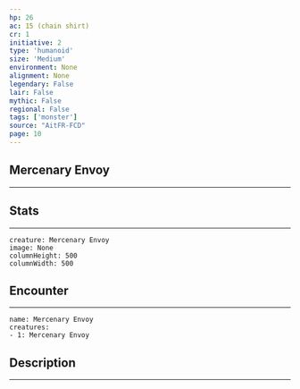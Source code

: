 ```yaml
---
hp: 26
ac: 15 (chain shirt)
cr: 1
initiative: 2
type: 'humanoid'    
size: 'Medium'
environment: None
alignment: None
legendary: False
lair: False
mythic: False
regional: False
tags: ['monster']
source: "AitFR-FCD"
page: 10
---
```


## Mercenary Envoy
---



## Stats
---

```statblock
creature: Mercenary Envoy
image: None
columnHeight: 500
columnWidth: 500
```

## Encounter
---

```encounter-table
name: Mercenary Envoy
creatures:
- 1: Mercenary Envoy
```

## Description
---




